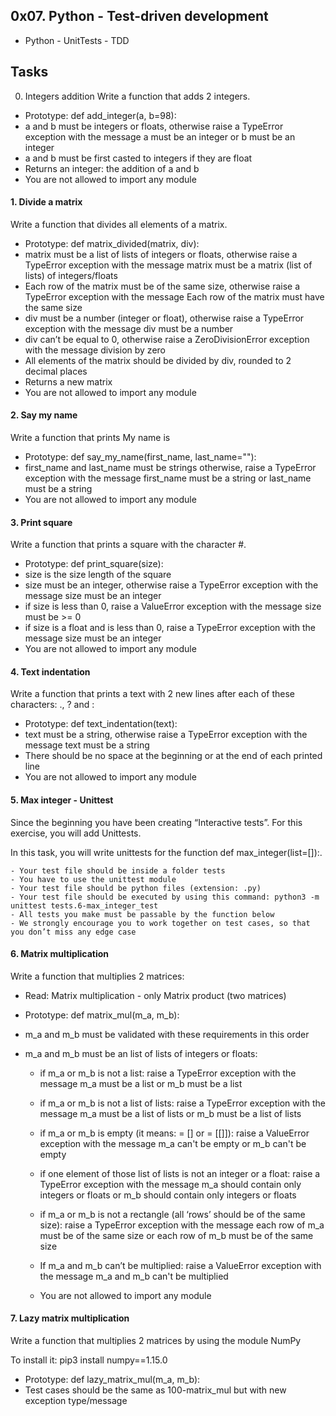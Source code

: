 ## 0x07. Python - Test-driven development
- Python - UnitTests - TDD

## Tasks
0. Integers addition
Write a function that adds 2 integers.

  - Prototype: def add_integer(a, b=98):
  - a and b must be integers or floats, otherwise raise a TypeError exception with the message a must be an integer or b must be an integer
  - a and b must be first casted to integers if they are float
  - Returns an integer: the addition of a and b
  - You are not allowed to import any module

#### 1. Divide a matrix
Write a function that divides all elements of a matrix.

   - Prototype: def matrix_divided(matrix, div):
   - matrix must be a list of lists of integers or floats, otherwise raise a TypeError exception with the message matrix must be a matrix (list of lists) of integers/floats
   - Each row of the matrix must be of the same size, otherwise raise a TypeError exception with the message Each row of the matrix must have the same size
   - div must be a number (integer or float), otherwise raise a TypeError exception with the message div must be a number
   - div can’t be equal to 0, otherwise raise a ZeroDivisionError exception with the message division by zero
   - All elements of the matrix should be divided by div, rounded to 2 decimal places
   - Returns a new matrix
   - You are not allowed to import any module

#### 2. Say my name
Write a function that prints My name is <first name> <last name>

   - Prototype: def say_my_name(first_name, last_name=""):
   - first_name and last_name must be strings otherwise, raise a TypeError exception with the message first_name must be a string or last_name must be a string
   - You are not allowed to import any module

#### 3. Print square
Write a function that prints a square with the character #.

   - Prototype: def print_square(size):
   - size is the size length of the square
   - size must be an integer, otherwise raise a TypeError exception with the message size must be an integer
   - if size is less than 0, raise a ValueError exception with the message size must be >= 0
   - if size is a float and is less than 0, raise a TypeError exception with the message size must be an integer
   - You are not allowed to import any module

#### 4. Text indentation
Write a function that prints a text with 2 new lines after each of these characters: ., ? and :

   - Prototype: def text_indentation(text):
   - text must be a string, otherwise raise a TypeError exception with the message text must be a string
   - There should be no space at the beginning or at the end of each printed line
   - You are not allowed to import any module

#### 5. Max integer - Unittest
Since the beginning you have been creating “Interactive tests”. For this exercise, you will add Unittests.

In this task, you will write unittests for the function def max_integer(list=[]):.

    - Your test file should be inside a folder tests
    - You have to use the unittest module
    - Your test file should be python files (extension: .py)
    - Your test file should be executed by using this command: python3 -m unittest tests.6-max_integer_test
    - All tests you make must be passable by the function below
    - We strongly encourage you to work together on test cases, so that you don’t miss any edge case

#### 6. Matrix multiplication
Write a function that multiplies 2 matrices:

 - Read: Matrix multiplication - only Matrix product (two matrices)

 - Prototype: def matrix_mul(m_a, m_b):

 - m_a and m_b must be validated with these requirements in this order

 - m_a and m_b must be an list of lists of integers or floats:

   - if m_a or m_b is not a list: raise a TypeError exception with the message m_a must be a list or m_b must be a list
   - if m_a or m_b is not a list of lists: raise a TypeError exception with the message m_a must be a list of lists or m_b must be a list of lists
   - if m_a or m_b is empty (it means: = [] or = [[]]): raise a ValueError exception with the message m_a can't be empty or m_b can't be empty
   - if one element of those list of lists is not an integer or a float: raise a TypeError exception with the message m_a should contain only integers or floats or m_b should contain only integers or floats
   - if m_a or m_b is not a rectangle (all ‘rows’ should be of the same size): raise a TypeError exception with the message each row of m_a must be of the same size or each row of m_b must be of the same size
   - If m_a and m_b can’t be multiplied: raise a ValueError exception with the message m_a and m_b can't be multiplied

   - You are not allowed to import any module

#### 7. Lazy matrix multiplication
Write a function that multiplies 2 matrices by using the module NumPy

To install it: pip3 install numpy==1.15.0

   - Prototype: def lazy_matrix_mul(m_a, m_b):
   - Test cases should be the same as 100-matrix_mul but with new exception type/message

